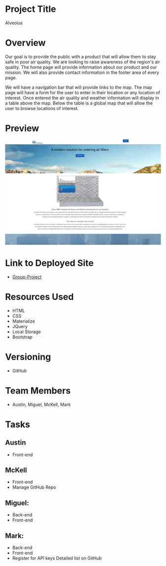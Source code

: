# Project Title 
Alveolus

# Overview
Our goal  is to provide the public with a product that will allow them to stay safe in poor air quality. We are looking to raise awareness of the region's air quality. 
The home page will provide information about our product and our mission. We will also provide contact information in the footer area of every page.

We will have a navigation bar that will provide links to the map. The map page will have a form for the user to enter in their location or any location of interest. Once entered the air quality and weather information will display in a table above the map. Below the table is a global map that will allow the user to browse locations of interest.

# Preview
![alt text](assets/images/sample.jpg "Alveolus")

# Link to Deployed Site
  * [Group-Project](https://kell-b.github.io/Group-Project/)
  
# Resources Used
  * HTML
  * CSS
  * Materialize
  * JQuery
  * Local Storage
  * Bootstrap
  
# Versioning 
  * GitHub

# Team Members 
  * Austin, Miguel, McKell, Mark

# Tasks 
 ## Austin 
   * Front-end  
 ## McKell 
   * Front-end 
   * Manage GitHub Repo 
 ## Miguel: 
   * Back-end  
   * Front-end
 ## Mark:
   * Back-end
   * Front-end
   * Register for API keys Detailed list on GitHub